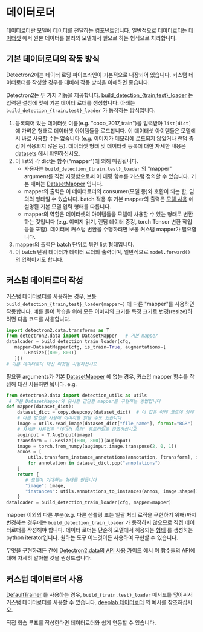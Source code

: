 
# 데이터로더

데이터로더란 모델에 데이터를 전달하는 컴포넌트입니다.
일반적으로 데이터로더는 [데이터셋](./datasets.md) 에서 원본 데이터를 불러와
모델에서 필요로 하는 형식으로 처리합니다.

## 기본 데이터로더의 작동 방식

Detectron2에는 데이터 로딩 파이프라인이 기본적으로 내장되어 있습니다.
커스텀 데이터로더를 작성할 경우를 대비해 작동 방식을 이해하면 좋습니다.

Detectron2는 두 가지 기능을 제공합니다.
[build_detection_{train,test}_loader](../modules/data.html#detectron2.data.build_detection_train_loader)
는 입력된 설정에 맞춰 기본 데이터 로더를 생성합니다.
아래는 `build_detection_{train,test}_loader` 가 동작하는 방식입니다.

1. 등록되어 있는 데이터셋 이름(e.g. "coco_2017_train")을 입력받아 `list[dict]` 에 가벼운 형태로 
   데이터셋 아이템들을 로드합니다. 이 데이터셋 아이템들은 모델에서 바로 사용할 수는 
   없습니다 (e.g. 이미지가 메모리에 로드되지 않았거나 랜덤 증강이 적용되지 않은 등).
   데이터셋 형태 및 데이터셋 등록에 대한 자세한 내용은 [datasets](./datasets.md) 에서
   확인하십시오.
2. 이 list의 각 dict는 함수("mapper")에 의해 매핑됩니다.
   * 사용자는 `build_detection_{train,test}_loader` 의 "mapper" argument를 직접 지정함으로써 
         이 매핑 함수를 커스텀 정의할 수 있습니다. 기본 매퍼는 [DatasetMapper](../modules/data.html#detectron2.data.DatasetMapper) 입니다.
   * mapper의 출력은 이 데이터로더의 consumer(모델 등)와 호환이 되는 한, 임의의 형태일 수 있습니다.
     batch 적용 후 기본 mapper의 출력은 [모델 사용](./models.html#model-input-format) 에 설명된
     기본 모델 입력 형태를 따릅니다.
   * mapper의 역할은 데이터셋의 아이템들을
     모델이 사용할 수 있는 형태로 변환하는 것입니다 (e.g. 이미지 읽기, 랜덤 데이터 증강, torch Tensor 변환 작업 등을 포함).
     데이터에 커스텀 변환을 수행하려면 보통 커스텀 mapper가 필요합니다.
3. mapper의 출력은 batch 단위로 묶인 list 형태입니다.
4. 이 batch 단위 데이터가 데이터 로더의 출력이며, 일반적으로 `model.forward()` 의
   입력이기도 합니다.


## 커스텀 데이터로더 작성

커스텀 데이터로더를 사용하는 경우, 보통 `build_detection_{train,test}_loader(mapper=)` 에 다른 "mapper"를
사용하면 작동합니다.
예를 들어 학습을 위해 모든 이미지의 크기를 특정 크기로 변경(resize)하려면 다음 코드를 사용합니다.

```python
import detectron2.data.transforms as T
from detectron2.data import DatasetMapper   # 기본 mapper
dataloader = build_detection_train_loader(cfg,
   mapper=DatasetMapper(cfg, is_train=True, augmentations=[
      T.Resize((800, 800))
   ]))
# 기본 데이터로더 대신 이것을 사용하십시오
```
필요한 arguments가 기본 [DatasetMapper](../modules/data.html#detectron2.data.DatasetMapper) 에
없는 경우, 커스텁 mapper 함수를 작성해 대신 사용하면 됩니다. e.g.

```python
from detectron2.data import detection_utils as utils
 # 기본 DatasetMapper와 유사한 간단한 mapper를 구현하는 방법입니다
def mapper(dataset_dict):
    dataset_dict = copy.deepcopy(dataset_dict)  # 이 값은 아래 코드에 의해 수정됩니다
    # 다른 방법을 사용해 이미지를 읽을 수도 있습니다
    image = utils.read_image(dataset_dict["file_name"], format="BGR")
    # 자세한 사용법은 "데이터 증강" 튜토리얼을 참조하십시오
    auginput = T.AugInput(image)
    transform = T.Resize((800, 800))(auginput)
    image = torch.from_numpy(auginput.image.transpose(2, 0, 1))
    annos = [
        utils.transform_instance_annotations(annotation, [transform], image.shape[1:])
        for annotation in dataset_dict.pop("annotations")
    ]
    return {
       # 모델이 기대하는 형태를 만듭니다
       "image": image,
       "instances": utils.annotations_to_instances(annos, image.shape[1:])
    }
dataloader = build_detection_train_loader(cfg, mapper=mapper)
```

mapper 이외의 다른 부분(e.g. 다른 샘플링 또는 일괄 처리 로직을 구현하기 위해)까지 변경하는 경우에는
`build_detection_train_loader` 가 동작하지 않으므로 직접 데이터로더를 작성해야 합니다.
데이터 로더는 단순히
모델에서 허용되는 [형태](./models.md) 를 생성하는 python iterator입니다.
원하는 도구 어느것이든 사용하여 구현할 수 있습니다.

무엇을 구현하려든 간에
[Detectron2.data의 API 사용 가이드](../modules/data) 에서 이 함수들의 API에 대해 자세히 알아볼 것을
권장드립니다.

## 커스텀 데이터로더 사용

[DefaultTrainer](../modules/engine.html#detectron2.engine.defaults.DefaultTrainer) 를 사용하는 경우,
`build_{train,test}_loader` 메서드를 덮어써서 커스텀 데이터로더를 사용할 수 있습니다.
[deeplab 데이터로더](../../projects/DeepLab/train_net.py) 의 예시를
참조하십시오.

직접 학습 루프를 작성한다면 데이터로더와 쉽게 연동할 수 있습니다.
